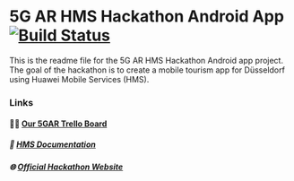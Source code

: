# 5G AR HMS Hackathon Android App [![Build Status](https://github.com/5GAR-Hackathon/5g-ar-hackathon-app-android/workflows/Android%20CI/badge.svg)](https://github.com/5GAR-Hackathon/5g-ar-hackathon-app-android/actions)

This is the readme file for the 5G AR HMS Hackathon Android app project. The goal of the hackathon is to create a mobile tourism app for Düsseldorf using Huawei Mobile Services (HMS).

### Links

#### 👨‍🏫 [Our 5GAR Trello Board](https://trello.com/b/N79j7KzY/tasks)

##### 📝 [HMS Documentation](https://developer.huawei.com/consumer/en/doc/overview/HMS) 

##### 🌐 [Official Hackathon Website](https://www.5garhackathon.de/)
